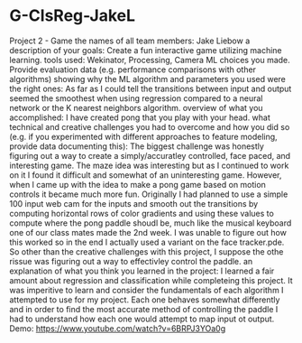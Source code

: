 # G-ClsReg-JakeL
Project 2 - Game
the names of all team members: Jake Liebow
a description of your goals: Create a fun interactive game utilizing machine learning.
tools used: Wekinator, Processing, Camera
ML choices you made. Provide evaluation data (e.g. performance comparisons with other algorithms) showing why the ML algorithm and parameters you used were the right ones: As far as I could tell the transitions between input and output seemed the smoothest when using regression compared to a neural network or the K nearest neighbors algorithm. 
overview of what you accomplished: I have created pong that you play with your head. 
what technical and creative challenges you had to overcome and how you did so (e.g. if you experimented with different approaches to feature modeling, provide data documenting this): The biggest challenge was honestly figuring out a way to create a simply/accuratley controlled, face paced, and interesting game. The maze idea was interesting but as I continued to work on it I found it difficult and somewhat of an uninteresting game. However, when I came up with the idea to make a pong game based on motion controls it became much more fun. Originally I had planned to use a simple 100 input web cam for the inputs and smooth out the transitions by computing horizontal rows of color gradients and using these values to compute where the pong paddle shoudl be, much like the musical keyboard one of our class mates made the 2nd week. I was unable to figure out how this worked so in the end I actually used a variant on the face tracker.pde. So other than the creative challenges with this project, I suppose the othe rissue was figuring out a way to effectivley control the paddle.
an explanation of what you think you learned in the project: I learned a fair amount about regression and classification while completeing this project. It was imperitive to learn and consider the fundamentals of each algorithm I attempted to use for my project. Each one behaves somewhat differently and in order to find the most accurate method of controlling the paddle I had to understand how each one would attempt to map input ot output. 
Demo: https://www.youtube.com/watch?v=6BRPJ3YOa0g
